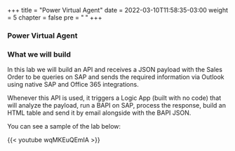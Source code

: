 +++
title = "Power Virtual Agent"
date = 2022-03-10T11:58:35-03:00
weight = 5
chapter = false
pre = "<b> </b>"
+++

### Power Virtual Agent


### What we will build

In this lab we will build an API and receives a JSON payload with the Sales Order to be queries on SAP and sends the required information via Outlook using native SAP and Office 365 integrations. 

Whenever this API is used, it triggers a Logic App (built with no code) that will analyze the payload, run a BAPI on SAP, process the response, build an HTML table and send it by email alongside with the BAPI JSON. 

You can see a sample of the lab below: 

{{< youtube wqMKEuQEmIA >}}